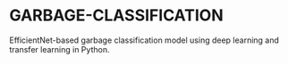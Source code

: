 # GARBAGE-CLASSIFICATION
EfficientNet-based garbage classification model using deep learning and transfer learning in Python.
